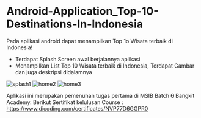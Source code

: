 # Android-Application_Top-10-Destinations-In-Indonesia

Pada aplikasi android dapat menampilkan Top 1o Wisata terbaik di Indonesia!
- Terdapat Splash Screen awal berjalannya aplikasi
- Menampilkan List Top 10 Wisata terbaik di Indonesia, Terdapat Gambar dan juga deskripsi didalamnya

![splash1](https://github.com/rivanansar/Android-Application---Top-10-Destinations-In-Indonesia-/assets/122036556/ef4c9b0d-cc3f-4169-92df-b50d8dcd77f0)
![home2](https://github.com/rivanansar/Android-Application---Top-10-Destinations-In-Indonesia-/assets/122036556/adbc2382-8c78-4802-84d4-970641810d89)
![home3](https://github.com/rivanansar/Android-Application---Top-10-Destinations-In-Indonesia-/assets/122036556/ad4cceaa-19ad-4a8f-af4e-fe44264afa21)

Aplikasi ini merupakan pemenuhan tugas pertama di MSIB Batch 6 Bangkit Academy. Berikut Sertifikat kelulusan Course : https://www.dicoding.com/certificates/NVP77D6GGPR0
